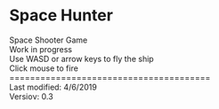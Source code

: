 # Space Hunter
Space Shooter Game\
Work in progress\
Use WASD or arrow keys to fly the ship\
Click mouse to fire\
=======================================\
Last modified: 4/6/2019\
Versioν: 0.3
